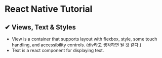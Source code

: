 # React Native Tutorial

## ✔ Views, Text & Styles

- View is a container that supports layout with flexbox, style, some touch handling, and accessibility controls. (div라고 생각하면 될 것 같다.)
- Text is a react component for displaying text.
